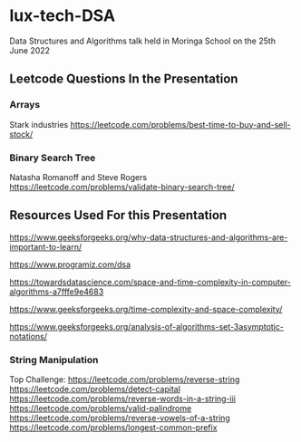 # lux-tech-DSA

Data Structures and Algorithms talk held in Moringa School on the 25th June 2022

## Leetcode Questions In the Presentation
### Arrays
Stark industries
https://leetcode.com/problems/best-time-to-buy-and-sell-stock/

### Binary Search Tree
Natasha Romanoff and Steve Rogers
https://leetcode.com/problems/validate-binary-search-tree/



## Resources Used For this Presentation

https://www.geeksforgeeks.org/why-data-structures-and-algorithms-are-important-to-learn/

https://www.programiz.com/dsa

https://towardsdatascience.com/space-and-time-complexity-in-computer-algorithms-a7fffe9e4683

https://www.geeksforgeeks.org/time-complexity-and-space-complexity/

https://www.geeksforgeeks.org/analysis-of-algorithms-set-3asymptotic-notations/

### String Manipulation

Top Challenge: https://leetcode.com/problems/reverse-string
https://leetcode.com/problems/detect-capital
https://leetcode.com/problems/reverse-words-in-a-string-iii
https://leetcode.com/problems/valid-palindrome
https://leetcode.com/problems/reverse-vowels-of-a-string
https://leetcode.com/problems/longest-common-prefix

